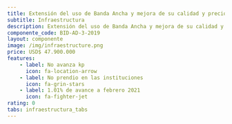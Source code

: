```yaml
---
title: Extensión del uso de Banda Ancha y mejora de su calidad y precio
subtitle: Infraestructura
description: Extensión del uso de Banda Ancha y mejora de su calidad y precio
componente_code: BID-AD-3-2019
layout: componente
image: /img/infraestructure.png
price: USD$ 47.900.000
features:
    - label: No avanza kp
      icon: fa-location-arrow
    - label: No prendio en las instituciones
      icon: fa-grin-stars
    - label: 1.01% de avance a febrero 2021
      icon: fa-fighter-jet
rating: 0
tabs: infraestructura_tabs
---
```

